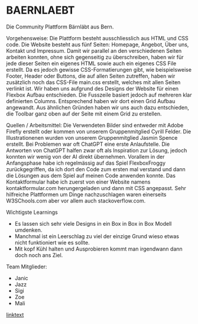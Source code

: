 # BAERNLAEBT
 Die Community Plattform Bärnläbt aus Bern.

Vorgehensweise:
Die Plattform besteht ausschliesslich aus HTML und CSS code. 
Die Website besteht aus fünf Seiten: Homepage, Angebot, Über uns, Kontakt und Impressum. 
Damit wir parallel an den verschiedenen Seiten arbeiten konnten, ohne sich gegenseitig zu überschreiben, haben wir für jede dieser Seiten ein eigenes HTML sowie auch ein eigenes CSS File erstellt. 
Da es jedoch gewisse CSS-Formatierungen gibt, wie beispielsweise Footer, Header oder Buttons, die auf allen Seiten zutreffen, haben wir zusätzlich noch das CSS-File main.css erstellt, welches mit allen Seiten verlinkt ist. 
Wir haben uns aufgrund des Designs der Website für einen Flexbox Aufbau entschieden. Die Fusszeile basiert jedoch auf mehreren klar definierten Columns. Entsprechend haben wir dort einen Grid Aufbau angewandt. Aus ähnlichen Gründen haben wir uns auch dazu entschieden, die Toolbar ganz oben auf der Seite mit einem Grid zu erstellen. 

Quellen / Arbeitsmittel:
Die Verwendeten Bilder sind entweder mit Adobe Firefly erstellt oder kommen von unserem Gruppenmitglied Cyrill Felder. 
Die Illustrationenen wurden von unserem Gruppenmitglied Jasmin Spence erstellt.
Bei Problemen war oft ChatGPT eine erste Anlaufstelle. Die Antworten von ChatGPT halfen zwar oft als Inspiration zur Lösung, jedoch konnten wir wenig von der AI direkt übernehmen.
Vorallem in der Anfangsphase habe ich regelmässig auf das Spiel FlexboxFroggy zurückgegriffen, da ich dort den Code zum ersten mal verstand und dann die Lösungen aus dem Spiel auf meinen Code anwenden konnte.
Das Kontaktformular habe ich zuerst von einer Website namens kontaktformular.com herungergeladen und dann mit CSS angepasst. 
Sehr hilfreiche Plattformen um Dinge nachzuschlagen waren einerseits W3SChools.com aber vor allem auch stackoverflow.com. 

Wichtigste Learnings
- Es lassen sich sehr viele Designs in ein Box in Box in Box Modell umdenken. 
- Manchmal ist ein Leerschlag zu viel der einzige Grund wieso etwas nicht funktioniert wie es sollte. 
- Mit kopf Kühl halten und Ausprobieren kommt man irgendwann dann doch noch ans Ziel. 


Team Mitglieder: 
- Janic 
- Jazz
- Sigi
- Zoe
- Mali

[linktext](LInkadresse)

